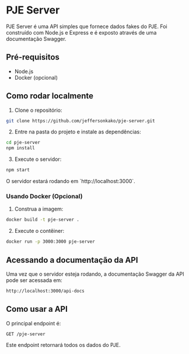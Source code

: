 # PJE Server

PJE Server é uma API simples que fornece dados fakes do PJE. Foi construído com Node.js e Express e é exposto através de uma documentação Swagger.

## Pré-requisitos

- Node.js
- Docker (opcional)

## Como rodar localmente

1. Clone o repositório:

```bash
git clone https://github.com/jeffersonkako/pje-server.git

```

2. Entre na pasta do projeto e instale as dependências:

```bash
cd pje-server
npm install
```

3. Execute o servidor:

``` bash
npm start
``````

O servidor estará rodando em \`http://localhost:3000\`.

### Usando Docker (Opcional)

1. Construa a imagem:

```bash
docker build -t pje-server .
```

2. Execute o contêiner:

```bash
docker run -p 3000:3000 pje-server
```

## Acessando a documentação da API

Uma vez que o servidor esteja rodando, a documentação Swagger da API pode ser acessada em:

```bash
http://localhost:3000/api-docs
```

## Como usar a API

O principal endpoint é:

```bash
GET /pje-server
```

Este endpoint retornará todos os dados do PJE.


